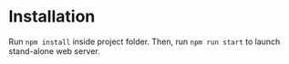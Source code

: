 # Installation

Run `npm install` inside project folder. Then, run `npm run start` to launch stand-alone web server.